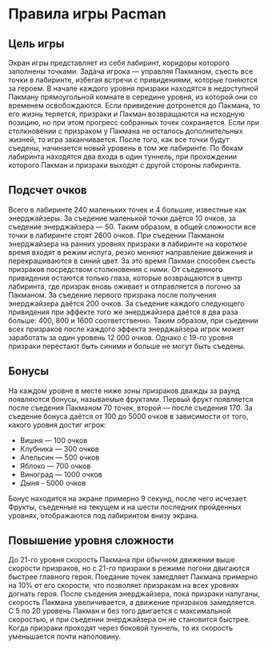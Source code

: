# Правила игры Pacman

## Цель игры
Экран игры представляет из себя лабиринт, коридоры которого заполнены точками. Задача игрока — управляя Пакманом, съесть все точки в лабиринте, избегая встречи с привидениями, которые гоняются за героем. В начале каждого уровня призраки находятся в недоступной Пакману прямоугольной комнате в середине уровня, из которой они со временем освобождаются. Если привидение дотронется до Пакмана, то его жизнь теряется, призраки и Пакман возвращаются на исходную позицию, но при этом прогресс собранных точек сохраняется. Если при столкновении с призраком у Пакмана не осталось дополнительных жизней, то игра заканчивается. После того, как все точки будут съедены, начинается новый уровень в том же лабиринте. По бокам лабиринта находятся два входа в один туннель, при прохождении которого Пакман и призраки выходят с другой стороны лабиринта.

## Подсчет очков
Всего в лабиринте 240 маленьких точек и 4 большие, известные как энерджайзеры. За съедение маленькой точки даётся 10 очков, за съедение энерджайзера — 50. Таким образом, в общей сложности все точки в лабиринте стоят 2600 очков. При съедении Пакманом энерджайзера на ранних уровнях призраки в лабиринте на короткое время входят в режим испуга, резко меняют направление движения и перекрашиваются в синий цвет. За это время Пакман способен съесть призраков посредством столкновения с ними. От съеденного привидения остаются только глаза, которые возвращаются в центр лабиринта, где призрак вновь оживает и отправляется в погоню за Пакманом. За съедение первого призрака после получения энерджайзера даётся 200 очков. За съедение каждого следующего привидения при эффекте того же энерджайзера даётся в два раза больше: 400, 800 и 1600 соответственно. Таким образом, при съедении всех призраков после каждого эффекта энерджайзера игрок может заработать за один уровень 12 000 очков. Однако с 19-го уровня призраки перестают быть синими и больше не могут быть съедены.

## Бонусы
На каждом уровне в месте ниже зоны призраков дважды за раунд появляются бонусы, называемые фруктами. Первый фрукт появляется после съедения Пакманом 70 точек, второй — после съедения 170. За съедение бонуса даётся от 100 до 5000 очков в зависимости от того, какого уровня достиг игрок:
- Вишня — 100 очков
- Клубника — 300 очков
- Апельсин — 500 очков
- Яблоко — 700 очков
- Виноград — 1000 очков
- Дыня - 5000 очков

Бонус находится на экране примерно 9 секунд, после чего исчезает. Фрукты, съеденные на текущем и на шести последних пройденных уровнях, отображаются под лабиринтом внизу экрана.

## Повышение уровня сложности
До 21-го уровня скорость Пакмана при обычном движении выше скорости призраков, но с 21-го призраки в режиме погони двигаются быстрее главного героя. Поедание точек замедляет Пакмана примерно на 10% от его скорости, что позволяет призракам на всех уровнях догнать героя. После съедения энерджайзера, пока призраки напуганы, скорость Пакмана увеличивается, а движение призраков замедляется. С 5 по 20 уровень Пакман и без того двигается с максимальной скоростью, и при съедении энерджайзера он не становится быстрее. Когда призраки проходят через боковой туннель, то их скорость уменьшается почти наполовину.